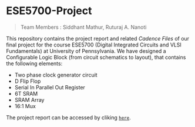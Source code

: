 # ESE5700-Project

> Team Members : Siddhant Mathur, Ruturaj A. Nanoti

This repository contains the project report and related *Cadence Files* of our final project for the course ESE5700 (Digital Integrated Circuits and VLSI Fundamentals) 
at University of Pennsylvania. We have designed a Configurable Logic Block (from circuit schematics to layout), that contains the following elements:

- Two phase clock generator circuit
- D Flip Flop
- Serial In Parallel Out Register
- 6T SRAM
- SRAM Array
- 16:1 Mux

The project report can be accessed by cliking [`here`](https://github.com/Ruturajn/ESE5700-Project/blob/main/ESE_5700_FINAL_PROJECT_CLB_REPORT.pdf).
